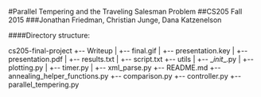 #Parallel Tempering and the Traveling Salesman Problem
##CS205 Fall 2015
###Jonathan Friedman, Christian Junge, Dana Katzenelson

####Directory structure:

cs205-final-project
+-- Writeup
|   +-- final.gif
|   +-- presentation.key
|   +-- presentation.pdf
|   +-- results.txt
|   +-- script.txt
+-- utils
|   +-- \__init__.py
|   +-- plotting.py
|   +-- timer.py
|   +-- xml_parse.py
+-- README.md
+-- annealing_helper_functions.py
+-- comparison.py
+-- controller.py
+-- parallel_tempering.py